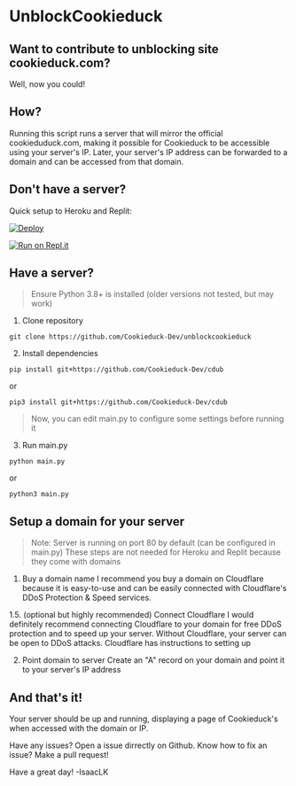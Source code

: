 # UnblockCookieduck

## Want to contribute to unblocking site cookieduck.com?

Well, now you could!

## How?

Running this script runs a server that will mirror the official cookieduduck.com, making it possible for Cookieduck to be accessible using your server's IP.
Later, your server's IP address can be forwarded to a domain and can be accessed from that domain.

## Don't have a server?
Quick setup to Heroku and Replit:

[![Deploy](https://www.herokucdn.com/deploy/button.svg)](https://heroku.com/deploy)

[![Run on Repl.it](https://repl.it/badge/github/Cookieduck-Dev/unblockcookieduck)](https://repl.it/github/Cookieduck-Dev/unblockcookieduck)

## Have a server?
> Ensure Python 3.8+ is installed (older versions not tested, but may work)

1. Clone repository
```
git clone https://github.com/Cookieduck-Dev/unblockcookieduck
```

2. Install dependencies
```
pip install git+https://github.com/Cookieduck-Dev/cdub
```
or
```
pip3 install git+https://github.com/Cookieduck-Dev/cdub
```

> Now, you can edit main.py to configure some settings before running it

3. Run main.py
```
python main.py
```
or
```
python3 main.py
```


## Setup a domain for your server
> Note: Server is running on port 80 by default (can be configured in main.py)
>These steps are not needed for Heroku and Replit because they come with domains

1. Buy a domain name
I recommend you buy a domain on Cloudflare because it is easy-to-use and can be easily connected with Cloudflare's DDoS Protection & Speed services.

1.5. (optional but highly recommended) Connect Cloudflare
I would definitely recommend connecting Cloudflare to your domain for free DDoS protection and to speed up your server. 
Without Cloudflare, your server can be open to DDoS attacks.
Cloudflare has instructions to setting up 

2. Point domain to server
Create an "A" record on your domain and point it to your server's IP address

## And that's it!
Your server should be up and running, displaying a page of Cookieduck's when accessed with the domain or IP.

Have any issues? Open a issue dirrectly on Github.
Know how to fix an issue? Make a pull request!

Have a great day!
-IsaacLK

